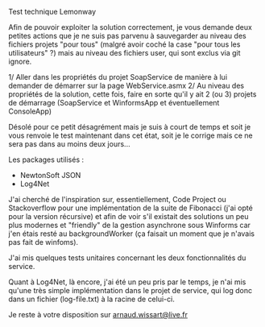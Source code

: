 Test technique Lemonway

Afin de pouvoir exploiter la solution correctement, je vous demande deux petites actions que je ne suis pas parvenu à sauvegarder au niveau des fichiers projets "pour tous" (malgré avoir coché la case "pour tous les utilisateurs" ?) mais au niveau des fichiers user, qui sont exclus via git ignore.

1/ Aller dans les propriétés du projet SoapService de manière à lui demander de démarrer sur la page WebService.asmx
2/ Au niveau des propriétés de la solution, cette fois, faire en sorte qu'il y ait 2 (ou 3) projets de démarrage (SoapService et WinformsApp et éventuellement ConsoleApp)

Désolé pour ce petit désagrément mais je suis à court de temps et soit je vous renvoie le test maintenant dans cet état, soit je le corrige mais ce ne sera pas dans au moins deux jours...

Les packages utilisés : 

- NewtonSoft JSON
- Log4Net

J'ai cherché de l'inspiration sur, essentiellement, Code Project ou Stackoverflow pour une implémentation de la suite de Fibonacci (j'ai opté pour la version récursive) et afin de voir s'il existait des solutions un peu plus modernes et "friendly" de la gestion asynchrone sous Winforms car j'en étais resté au backgroundWorker (ça faisait un moment que je n'avais pas fait de winfoms).

J'ai mis quelques tests unitaires concernant les deux fonctionnalités du service.

Quant à Log4Net, là encore, j'ai été un peu pris par le temps, je n'ai mis qu'une très simple implémentation dans le projet de service, qui log donc dans un fichier (log-file.txt) à la racine de celui-ci.

Je reste à votre disposition sur arnaud.wissart@live.fr
